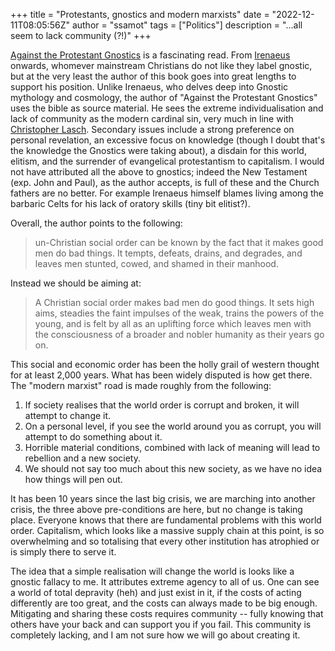 +++
title = "Protestants, gnostics and modern marxists"
date = "2022-12-11T08:05:56Z"
author = "ssamot"
tags = ["Politics"]
description = "...all seem to lack community (?!)"
+++


[Against the Protestant Gnostics](https://global.oup.com/academic/product/against-the-protestant-gnostics-9780195084368) is a fascinating read. From [Irenaeus](https://archive.org/details/SaintIrenaeusAgainstHeresiesComplete) onwards, whomever mainstream Christians do not like they label gnostic, but at the very least the author of this book goes into great lengths to support his position. Unlike Irenaeus, who delves deep into Gnostic mythology and cosmology, the author of "Against the Protestant Gnostics" uses the bible as source material. He sees the extreme individualisation and lack of community as the modern cardinal sin, very much in line with [Christopher Lasch](https://www.goodreads.com/book/show/38212112-the-culture-of-narcissism). Secondary issues include a strong preference on personal revelation, an excessive focus on knowledge (though I doubt that's the knowledge the Gnostics were taking about), a disdain for this world, elitism, and the surrender of evangelical protestantism to capitalism. I would not have attributed all the above to gnostics; indeed the New Testament (exp. John and Paul), as the author accepts, is full of these and the Church fathers are no better. For example Irenaeus himself blames living among the barbaric Celts for his lack of oratory skills (tiny bit elitist?).

Overall, the author points to the following:

> un-Christian social order can be known by the fact that it makes
good men do bad things. It tempts, defeats, drains, and degrades,
and leaves men stunted, cowed, and shamed in their manhood. 

Instead we should be aiming at: 

> A Christian social order makes bad men do good things. It sets high
aims, steadies the faint impulses of the weak, trains the powers of
the young, and is felt by all as an uplifting force which leaves men
with the consciousness of a broader and nobler humanity as their
years go on.

This social and economic order has been the holly grail of western thought for at least 2,000 years. What has been widely disputed is how get there. The "modern marxist" road is made roughly from the following: 

1. If society realises that the world order is corrupt and broken, it will attempt to change it. 
2. On a personal level, if you see the world around you as corrupt, you will attempt to do something about it. 
3. Horrible material conditions, combined with lack of meaning will lead to rebellion and a new society. 
4. We should not say too much about this new society, as we have no idea how things will pen out. 

It has been 10 years since the last big crisis, we are marching into another crisis, the three above pre-conditions are here, but no change is taking place. Everyone knows that there are fundamental problems with this world order. Capitalism, which looks like a massive supply chain at this point, is so overwhelming and so totalising that every other institution has atrophied or is simply there to serve it. 

The idea that a simple realisation will change the world is looks like a gnostic fallacy to me. It attributes extreme agency to all of us. One can see a world of total depravity (heh) and just exist in it, if the costs of acting differently are too great, and the costs can always made to be big enough. Mitigating and sharing these costs requires community -- fully knowing that others have your back and can support you if you fail. This community is completely lacking, and I am not sure how we will go about creating it. 



